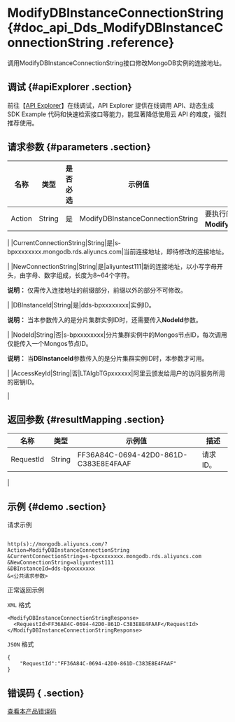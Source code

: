 # ModifyDBInstanceConnectionString {#doc_api_Dds_ModifyDBInstanceConnectionString .reference}

调用ModifyDBInstanceConnectionString接口修改MongoDB实例的连接地址。

## 调试 {#apiExplorer .section}

前往【[API Explorer](https://api.aliyun.com/#product=Dds&api=ModifyDBInstanceConnectionString)】在线调试，API Explorer 提供在线调用 API、动态生成 SDK Example 代码和快速检索接口等能力，能显著降低使用云 API 的难度，强烈推荐使用。

## 请求参数 {#parameters .section}

|名称|类型|是否必选|示例值|描述|
|--|--|----|---|--|
|Action|String|是|ModifyDBInstanceConnectionString|要执行的操作，取值： **ModifyDBInstanceConnectionString**。

 |
|CurrentConnectionString|String|是|s-bpxxxxxxxx.mongodb.rds.aliyuncs.com|当前连接地址，即待修改的连接地址。

 |
|NewConnectionString|String|是|aliyuntest111|新的连接地址，以小写字母开头，由字母、数字组成，长度为8~64个字符。

 **说明：** 仅需传入连接地址的前缀部分，前缀以外的部分不可修改。

 |
|DBInstanceId|String|是|dds-bpxxxxxxxx|实例ID。

 **说明：** 当本参数传入的是分片集群实例ID时，还需要传入**NodeId**参数。

 |
|NodeId|String|否|s-bpxxxxxxxx|分片集群实例中的Mongos节点ID，每次调用仅能传入一个Mongos节点ID。

 **说明：** 当**DBInstanceId**参数传入的是分片集群实例ID时，本参数才可用。

 |
|AccessKeyId|String|否|LTAIgbTGpxxxxxx|阿里云颁发给用户的访问服务所用的密钥ID。

 |

## 返回参数 {#resultMapping .section}

|名称|类型|示例值|描述|
|--|--|---|--|
|RequestId|String|FF36A84C-0694-42D0-861D-C383E8E4FAAF|请求ID。

 |

## 示例 {#demo .section}

请求示例

``` {#request_demo}

http(s)://mongodb.aliyuncs.com/?Action=ModifyDBInstanceConnectionString
&CurrentConnectionString=s-bpxxxxxxxx.mongodb.rds.aliyuncs.com
&NewConnectionString=aliyuntest111
&DBInstanceId=dds-bpxxxxxxxx
&<公共请求参数>

```

正常返回示例

`XML` 格式

``` {#xml_return_success_demo}
<ModifyDBInstanceConnectionStringResponse>
  <RequestId>FF36A84C-0694-42D0-861D-C383E8E4FAAF</RequestId>
</ModifyDBInstanceConnectionStringResponse>

```

`JSON` 格式

``` {#json_return_success_demo}
{
	"RequestId":"FF36A84C-0694-42D0-861D-C383E8E4FAAF"
}
```

## 错误码 { .section}

[查看本产品错误码](https://error-center.aliyun.com/status/product/Dds)

